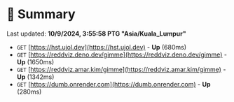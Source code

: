 # 📖 Summary
Last updated: **10/9/2024, 3:55:58 PTG "Asia/Kuala_Lumpur"**

- `GET` [https://hst.ujol.dev](https://hst.ujol.dev) - **Up** (680ms)
- `GET` [https://reddviz.deno.dev/gimme](https://reddviz.deno.dev/gimme) - **Up** (1650ms)
- `GET` [https://reddviz.amar.kim/gimme](https://reddviz.amar.kim/gimme) - **Up** (1342ms)
- `GET` [https://dumb.onrender.com](https://dumb.onrender.com) - **Up** (280ms)
